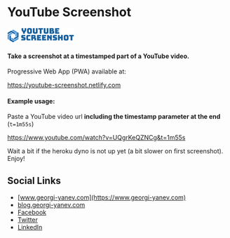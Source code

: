 # YouTube Screenshot

![Youtube Screenshot](./src/images/youtube-timestamp-screenshot.png)

#### Take a screenshot at a timestamped part of a YouTube video.

Progressive Web App (PWA) available at:

https://youtube-screenshot.netlify.com

#### Example usage:

Paste a YouTube video url **including the timestamp parameter at the end** (`t=1m55s`)

https://www.youtube.com/watch?v=UQgrKeQZNCg&t=1m55s

Wait a bit if the heroku dyno is not up yet (a bit slower on first screenshot). Enjoy!

## Social Links

- [www.georgi-yanev.com](https://www.georgi-yanev.com)
- [blog.georgi-yanev.com](https://blog.georgi-yanev.com)
- [Facebook](https://www.facebook.com/jumpalottahigh/)
- [Twitter](https://www.twitter.com/jumpalottahigh/)
- [LinkedIn](https://www.linkedin.com/in/yanevgeorgi/)
